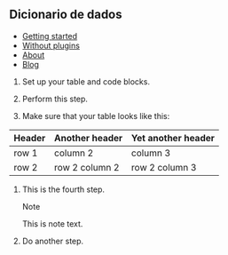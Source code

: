 ## Dicionario de dados


<ul>
  <li {% if page.url contains '/getting-started' %}class="active"{% endif %}><a href="/getting-started/">Getting started</a></li>
  <li {% if page.url contains '/without-plugin' %}class="active"{% endif %}><a href="/without-plugins/">Without plugins</a></li>
  <li {% if page.url contains '/about' %}class="active"{% endif %}><a href="/about/">About</a></li>
  <li {% if page.url contains '/blog' %}class="active"{% endif %}><a href="/blog/">Blog</a></li>
</ul>

1. Set up your table and code blocks.
2. Perform this step.

3. Make sure that your table looks like this:


| Header | Another header | Yet another header |
|--- |--- |--- |
| row 1 | column 2 | column 3 |
| row 2 | row 2 column 2 | row 2 column 3 |

1. This is the fourth step.

   >[!NOTE]
   >
   >This is note text.

1. Do another step.